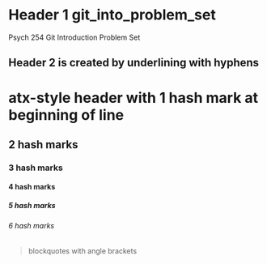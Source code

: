 Header 1 git_into_problem_set
=============================

Psych 254 Git Introduction Problem Set

Header 2 is created by underlining with hyphens
-----------------------------------------------

# atx-style header with 1 hash mark at beginning of line
## 2 hash marks
### 3 hash marks
#### 4 hash marks
##### 5 hash marks
###### 6 hash marks

> blockquotes with angle brackets